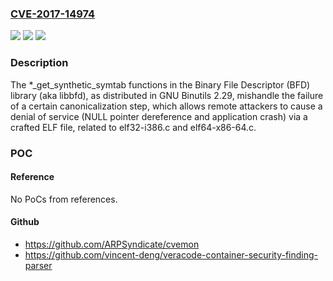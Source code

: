 ### [CVE-2017-14974](https://cve.mitre.org/cgi-bin/cvename.cgi?name=CVE-2017-14974)
![](https://img.shields.io/static/v1?label=Product&message=n%2Fa&color=blue)
![](https://img.shields.io/static/v1?label=Version&message=n%2Fa&color=blue)
![](https://img.shields.io/static/v1?label=Vulnerability&message=n%2Fa&color=brighgreen)

### Description

The *_get_synthetic_symtab functions in the Binary File Descriptor (BFD) library (aka libbfd), as distributed in GNU Binutils 2.29, mishandle the failure of a certain canonicalization step, which allows remote attackers to cause a denial of service (NULL pointer dereference and application crash) via a crafted ELF file, related to elf32-i386.c and elf64-x86-64.c.

### POC

#### Reference
No PoCs from references.

#### Github
- https://github.com/ARPSyndicate/cvemon
- https://github.com/vincent-deng/veracode-container-security-finding-parser


